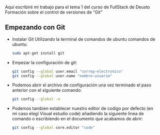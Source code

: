 <p>Aquí escribiré mi trabajo para el tema 1 del curso de FullStack de Deusto Formación sobre el control de versiones de "Git"</p>

## Empezando con Git

  * Instalar Git Utilizando la terminal de comandos de ubuntu comandos de ubuntu:

    ```sh
    sudo apt-get install git
    ```
  * Empezar la configuración de git:

    ```sh
    git config --global user.email "correp-electronico"
    git config --global user.name "nombre-usuario"
    ```
  * Podemos abrir el archivo de configuración una vez terminado el paso anterior con el siguiente comando:

    ```sh
    git config --global -e
    ```
  * Podemos tambien establecer nuestro editor de codigo por defecto (en mi caso elegí Visual estudio code) añadiendo la siguiente linea de comando o escribiendo en el documento que acabamos de abrir:

    ```sh
    git config --global core.editor "code"
    ```
